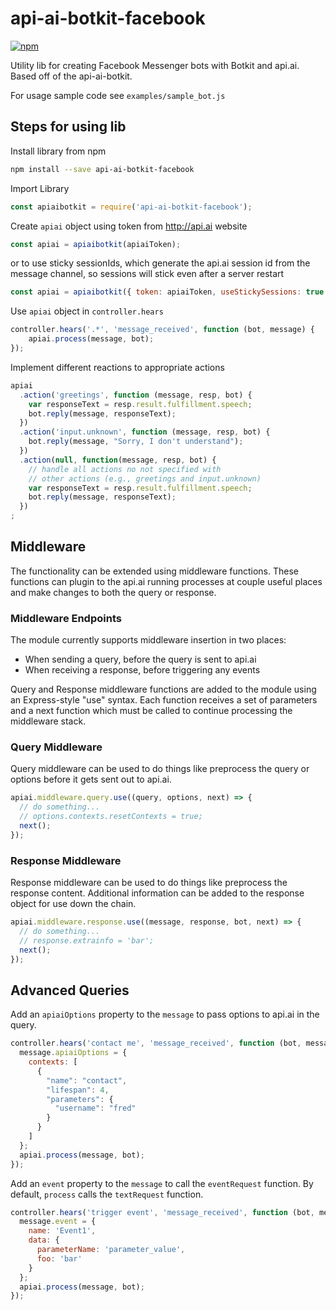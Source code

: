# api-ai-botkit-facebook

[![npm](https://img.shields.io/npm/v/api-ai-botkit-facebook.svg)](https://www.npmjs.com/package/api-ai-botkit-facebook)

Utility lib for creating Facebook Messenger bots with Botkit and api.ai. Based off of the api-ai-botkit.

For usage sample code see `examples/sample_bot.js`

## Steps for using lib

Install library from npm
```sh
npm install --save api-ai-botkit-facebook
```

Import Library
```js
const apiaibotkit = require('api-ai-botkit-facebook');
```

Create `apiai` object using token from http://api.ai website

```js
const apiai = apiaibotkit(apiaiToken);
```

or to use sticky sessionIds, which generate the api.ai session id from the message channel, so sessions will stick even after a server restart

```js
const apiai = apiaibotkit({ token: apiaiToken, useStickySessions: true });
```

Use `apiai` object in `controller.hears`
```js
controller.hears('.*', 'message_received', function (bot, message) {
    apiai.process(message, bot);
});
```

Implement different reactions to appropriate actions
```js
apiai
  .action('greetings', function (message, resp, bot) {
    var responseText = resp.result.fulfillment.speech;
    bot.reply(message, responseText);
  })
  .action('input.unknown', function (message, resp, bot) {
    bot.reply(message, "Sorry, I don't understand");
  })
  .action(null, function(message, resp, bot) {
    // handle all actions no not specified with
    // other actions (e.g., greetings and input.unknown)
    var responseText = resp.result.fulfillment.speech;
    bot.reply(message, responseText);
  })
;
```
## Middleware

The functionality can be extended using middleware functions. These functions can plugin to the api.ai running processes at couple useful places and make changes to both the query or response.

### Middleware Endpoints

The module currently supports middleware insertion in two places:

* When sending a query, before the query is sent to api.ai
* When receiving a response, before triggering any events

Query and Response middleware functions are added to the module using an Express-style "use" syntax. Each function receives a set of parameters and a next function which must be called to continue processing the middleware stack.

### Query Middleware

Query middleware can be used to do things like preprocess the query or options before it gets sent out to api.ai.
```js
apiai.middleware.query.use((query, options, next) => {
  // do something...
  // options.contexts.resetContexts = true;
  next();
});
```

### Response Middleware

Response middleware can be used to do things like preprocess the response content. Additional information can be added to the response object for use down the chain.

```js
apiai.middleware.response.use((message, response, bot, next) => {
  // do something...
  // response.extrainfo = 'bar';
  next();
});
```

## Advanced Queries

Add an `apiaiOptions` property to the `message` to pass options to api.ai in the query.

```js
controller.hears('contact me', 'message_received', function (bot, message) {
  message.apiaiOptions = {
    contexts: [
      {
        "name": "contact",
        "lifespan": 4,
        "parameters": {
          "username": "fred"
        }
      }
    ]
  };
  apiai.process(message, bot);
});
```

Add an `event` property to the `message` to call the `eventRequest` function. By default, `process` calls the `textRequest` function.

```js
controller.hears('trigger event', 'message_received', function (bot, message) {
  message.event = {
    name: 'Event1',
    data: {
      parameterName: 'parameter_value',
      foo: 'bar'
    }
  };
  apiai.process(message, bot);
});
```
